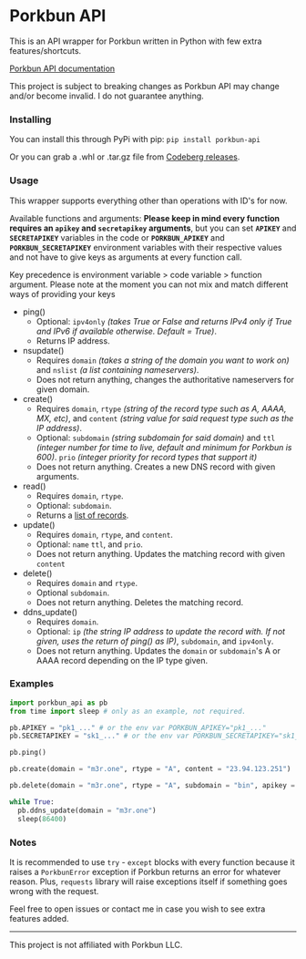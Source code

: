 # Porkbun API

This is an API wrapper for Porkbun written in Python with few extra features/shortcuts.

[Porkbun API documentation](https://porkbun.com/api/json/v3/documentation)

This project is subject to breaking changes as Porkbun API may change and/or become invalid. I do not guarantee anything.

### Installing
You can install this through PyPi with pip:
`pip install porkbun-api`

Or you can grab a .whl or .tar.gz file from [Codeberg releases](https://codeberg.org/m3r/porkbun-api/releases).

### Usage

This wrapper supports everything other than operations with ID's for now.

Available functions and arguments:
**Please keep in mind every function requires an `apikey` and `secretapikey` arguments**, but you can set **`APIKEY`** and **`SECRETAPIKEY`** variables in the code or **`PORKBUN_APIKEY`** and **`PORKBUN_SECRETAPIKEY`** environment variables with their respective values and not have to give keys as arguments at every function call.

Key precedence is environment variable > code variable > function argument. Please note at the moment you can not mix and match different ways of providing your keys

- ping()
  - Optional: `ipv4only` *(takes True or False and returns IPv4 only if True and IPv6 if available otherwise. Default = True)*.
  - Returns IP address.
- nsupdate() 
  - Requires `domain` *(takes a string of the domain you want to work on)* and `nslist` *(a list containing nameservers)*.
  - Does not return anything, changes the authoritative nameservers for given domain.
- create()
  - Requires `domain`, `rtype` *(string of the record type such as A, AAAA, MX, etc)*, and `content` *(string value for said request type such as the IP address)*.
  - Optional: `subdomain` *(string subdomain for said domain)* and `ttl` *(integer number for time to live, default and minimum for Porkbun is 600)*. `prio` *(integer priority for record types that support it)*
  - Does not return anything. Creates a new DNS record with given arguments.
- read()
  - Requires `domain`, `rtype`.
  - Optional: `subdomain`.
  - Returns a [list of records](https://porkbun.com/api/json/v3/documentation#DNS%20Retrieve%20Records%20by%20Domain,%20Subdomain%20and%20Type).
- update()
  - Requires `domain`, `rtype`, and `content`.
  - Optional: `name` `ttl`, and `prio`.
  - Does not return anything. Updates the matching record with given `content`
- delete()
  - Requires `domain` and `rtype`.
  - Optional `subdomain`.
  - Does not return anything. Deletes the matching record.
- ddns_update()
  - Requires `domain`.
  - Optional: `ip` *(the string IP address to update the record with. If not given, uses the return of ping() as IP)*, `subdomain`, and `ipv4only`.
  - Does not return anything. Updates the `domain` or `subdomain`'s A or AAAA record depending on the IP type given.

### Examples

```py
import porkbun_api as pb
from time import sleep # only as an example, not required.

pb.APIKEY = "pk1_..." # or the env var PORKBUN_APIKEY="pk1_..."
pb.SECRETAPIKEY = "sk1_..." # or the env var PORKBUN_SECRETAPIKEY="sk1_..."

pb.ping()

pb.create(domain = "m3r.one", rtype = "A", content = "23.94.123.251")

pb.delete(domain = "m3r.one", rtype = "A", subdomain = "bin", apikey = "pk1_overwrite-the-variable", secretapikey = "sk1_overwrite-the-variable")

while True:
  pb.ddns_update(domain = "m3r.one")
  sleep(86400)
```

### Notes
It is recommended to use `try` - `except` blocks with every function because it raises a `PorkbunError` exception if Porkbun returns an error for whatever reason. Plus, `requests` library will raise exceptions itself if something goes wrong with the request.

Feel free to open issues or contact me in case you wish to see extra features added.

---
This project is not affiliated with Porkbun LLC.
